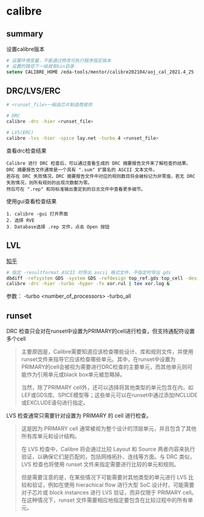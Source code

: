 
# calibre

## summary

设置calibre版本

```csh
# 设置环境变量，不能通过修改可执行程序指定版本
# 设置的路径下一级就有bin目录
setenv CALIBRE_HOME /eda-tools/mentor/calibre202104/aoj_cal_2021.4_25
```

## DRC/LVS/ERC

```bash
# <runset_file>一般由芯片制造商提供

# DRC
calibre -drc -hier <runset_file>

# LVS(ERC)
calibre -lvs -hier -spice lay.net -turbo 4 <runset_file>
```

查看drc检查结果

```text
Calibre 进行 DRC 检查后，可以通过查看生成的 DRC 摘要报告文件来了解检查的结果。DRC 摘要报告文件通常是一个具有 ".sum" 扩展名的 ASCII 文本文件。
若存在 DRC 失败情况，DRC 摘要报告文件中对应的规则数目将会被标记为非零值，若无 DRC 失败情况，则所有规则的出现次数都为零。
然后可在 ".rep" 和将标准输出重定到的日志文件中查看更多细节。
```

使用gui查看检查结果

```text
1. calibre -gui 打开界面
2. 选择 RVE
3. Database选择 .rep 文件，点击 Open 按钮
```

## LVL

[知乎](https://zhuanlan.zhihu.com/p/148105306)

```bash
# 指定 -resultformat ASCII 时导出 ascii 格式文件，不指定时导出 gds
dbdiff -refsystem GDS -system GDS -refdesign top_ref.gds top_cell -design top.gds chip_top -write_xor_rules xor.rul diff -resultformat ASCII
calibre -drc -hier -turbo -hyper -fx xor.rul | tee xor.log &
```

参数：
-turbo <number_of_processors>
-turbo_all

## runset

DRC 检查只会对在runset中设置为PRIMARY的cell进行检查，但支持通配符设置多个cell

> 主要原因是，Calibre需要知道应该检查哪些设计、库和规则文件，并使用runset文件来指导它应该检查哪些单元。其中，在runset中设置为PRIMARY的cell会被视为需要进行DRC检查的主要单元，而其他单元则可能作为引用单元或black box单元被忽略掉。
>
> 当然，除了PRIMARY cell外，还可以选择将其他类型的单元包含在内，如LEF或GDS库、SPICE模型等；这些单元可以在runset中通过添加INCLUDE或EXCLUDE语句进行指定。

LVS 检查通常只需要针对设置为 PRIMARY 的 cell 进行检查。

> 这是因为 PRIMARY cell 通常被视为整个设计的顶层单元，并且包含了其他所有库单元和设计结构。
>
> 在 LVS 检查中，Calibre 将会通过比较 Layout 和 Source 两者内容来执行验证，以确保它们是匹配的，包括网络拓扑、连线等方面。与 DRC 类似，LVS 检查也将使用 runset 文件来指定需要进行比较的单元和规则。
>
> 但是需要注意的是，在某些情况下可能需要对其他类型的单元进行 LVS 比较和验证，例如在使用 hierachical flow 进行大型 SoC 设计时，可能需要对子芯片或 block instances 进行 LVS 验证，而非仅限于 PRIMARY cell。在这种情况下，runset 文件需要相应地指定要包含在比较过程中的所有单元。
